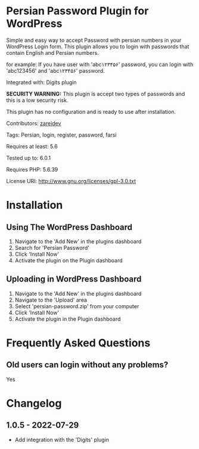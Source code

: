 # Persian Password Plugin for WordPress #
Simple and easy way to accept Password with persian numbers in your WordPress Login form.
This plugin allows you to login with passwords that contain English and Persian numbers.

for example:
If you have user with 'abc۱۲۳۴۵۶' password, you can login with 'abc123456' and 'abc۱۲۳۴۵۶' password.

Integrated with: Digits plugin

**SECURITY WARNING:**
This plugin is accept two types of passwords and this is a low security risk.

This plugin has no configuration and is ready to use after installation.

Contributors: [zareidev](https://profiles.wordpress.org/zareidev/)

Tags: Persian, login, register, password, farsi

Requires at least: 5.6

Tested up to: 6.0.1

Requires PHP: 5.6.39

License URI: http://www.gnu.org/licenses/gpl-3.0.txt


# Installation #
## Using The WordPress Dashboard ##

1. Navigate to the 'Add New' in the plugins dashboard
2. Search for 'Persian Password'
3. Click 'Install Now'
4. Activate the plugin on the Plugin dashboard

## Uploading in WordPress Dashboard ##

1. Navigate to the 'Add New' in the plugins dashboard
2. Navigate to the 'Upload' area
3. Select 'persian-password.zip' from your computer
4. Click 'Install Now'
5. Activate the plugin in the Plugin dashboard

# Frequently Asked Questions #
## Old users can login without any problems? ##
Yes

# Changelog #
## 1.0.5 - 2022-07-29 ##
* Add integration with the 'Digits' plugin